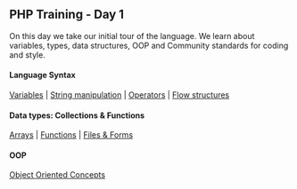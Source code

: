 ## PHP Training - Day 1

On this day we take our initial tour of the language.
We learn about variables, types, data structures, OOP and Community standards for coding and style.

#### Language Syntax
[Variables](../01-variables/readme.md) |
[String manipulation](../02-string_manipulation/readme.md) |
[Operators](../03-operators/readme.md) |
[Flow structures](../04-flow_structures/readme.md)

#### Data types: Collections & Functions
[Arrays](../05-arrays/readme.md) |
[Functions](../06-functions/readme.md) |
[Files & Forms](../07-files_forms/readme.md)

#### OOP
[Object Oriented Concepts](../08-oop_concepts/readme.md)
